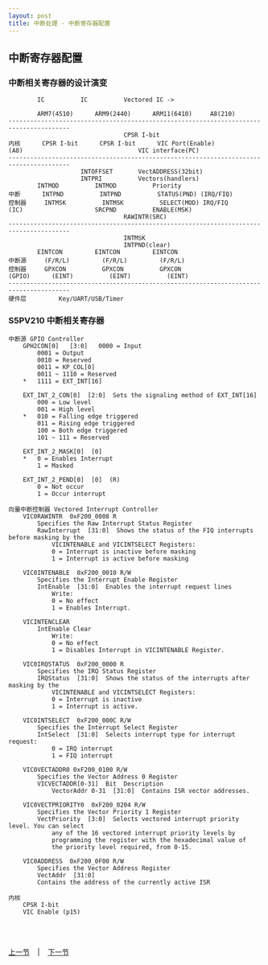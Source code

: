 ```yaml
---
layout: post
title: 中断处理 - 中断寄存器配置
---
```


## 中断寄存器配置
### 中断相关寄存器的设计演变

			IC			IC			Vectored IC ->
			
			ARM7(4510)		ARM9(2440)		ARM11(6410)		A8(210)		
	---------------------------------------------------------------------------------------
									CPSR I-bit
	内核		CPSR I-bit		CPSR I-bit		VIC Port(Enable)
	(A8)								VIC interface(PC)
	---------------------------------------------------------------------------------------
						INTOFFSET		VectADDRESS(32bit)
						INTPRI			Vectors(handlers)
			INTMOD			INTMOD			Priority
	中断		INTPND			INTPND			STATUS(PND) (IRQ/FIQ)
	控制器		INTMSK			INTMSK			SELECT(MOD) IRQ/FIQ
	(IC)					SRCPND			ENABLE(MSK)
									RAWINTR(SRC)
	---------------------------------------------------------------------------------------
									INTMSK
									INTPND(clear)
			EINTCON			EINTCON			EINTCON
	中断源		(F/R/L)			(F/R/L)			(F/R/L)		
	控制器		GPXCON			GPXCON			GPXCON
	(GPIO)		(EINT)			(EINT)			(EINT)		
	---------------------------------------------------------------------------------------
	硬件层 		Key/UART/USB/Timer 

### S5PV210 中断相关寄存器
	中断源 GPIO Controller
		GPH2CON[0]   [3:0]   0000 = Input     
			0001 = Output 
			0010 = Reserved 
			0011 = KP_COL[0] 
			0011 ~ 1110 = Reserved 
		*	1111 = EXT_INT[16] 
		
		EXT_INT_2_CON[0]  [2:0]  Sets the signaling method of EXT_INT[16] 
			000 = Low level     
			001 = High level 
		*	010 = Falling edge triggered 
			011 = Rising edge triggered 
			100 = Both edge triggered 
			101 ~ 111 = Reserved 
				
		EXT_INT_2_MASK[0]  [0]  
		*	0 = Enables Interrupt     
			1 = Masked 
	
		EXT_INT_2_PEND[0]  [0]  (R)
			0 = Not occur     
			1 = Occur interrupt 

	向量中断控制器 Vectored Interrupt Controller
		VIC0RAWINTR  0xF200_0008 R  
			Specifies the Raw Interrupt Status Register 
			RawInterrupt  [31:0]  Shows the status of the FIQ interrupts before masking by the 
				VICINTENABLE and VICINTSELECT Registers: 
				0 = Interrupt is inactive before masking 
				1 = Interrupt is active before masking
				
		VIC0INTENABLE  0xF200_0010 R/W 
			Specifies the Interrupt Enable Register
			IntEnable  [31:0]  Enables the interrupt request lines
				Write: 
				0 = No effect 
				1 = Enables Interrupt. 
		
		VICINTENCLEAR 
			IntEnable Clear 	
				Write: 	
				0 = No effect 
				1 = Disables Interrupt in VICINTENABLE Register. 				
		
		VIC0IRQSTATUS  0xF200_0000 R  
			Specifies the IRQ Status Register 
			IRQStatus  [31:0]  Shows the status of the interrupts after masking by the 
				VICINTENABLE and VICINTSELECT Registers: 
				0 = Interrupt is inactive 
				1 = Interrupt is active. 
		
		VIC0INTSELECT  0xF200_000C R/W 
			Specifies the Interrupt Select Register 
			IntSelect  [31:0]  Selects interrupt type for interrupt request: 
				0 = IRQ interrupt 
				1 = FIQ interrupt 

		VIC0VECTADDR0 0xF200_0100 R/W 
			Specifies the Vector Address 0 Register		
			VICVECTADDR[0-31]  Bit  Description 
				VectorAddr 0-31  [31:0]  Contains ISR vector addresses. 
			
		VIC0VECTPRIORITY0  0xF200_0204 R/W 
			Specifies the Vector Priority 1 Register 
			VectPriority  [3:0]  Selects vectored interrupt priority level. You can select 
				any of the 16 vectored interrupt priority levels by 
				programming the register with the hexadecimal value of 
				the priority level required, from 0-15. 

		VIC0ADDRESS  0xF200_0F00 R/W 
			Specifies the Vector Address Register 
			VectAddr  [31:0]  
			Contains the address of the currently active ISR

	内核 
		CPSR I-bit
		VIC Enable (p15)	

<br> <br> 
<div> <a href="chp9-2.html">上一节</a> &nbsp;&nbsp; | &nbsp;&nbsp; <a href="chp9-4.html">下一节</a> </div> <br> <br>